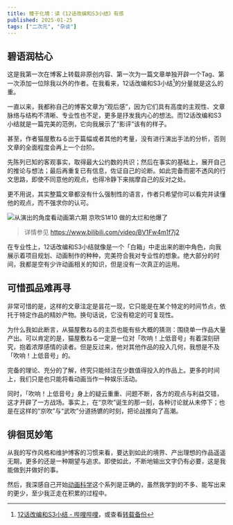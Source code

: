 ```yaml
---
title: 臻于化境：读《12话改编和S3小结》有感
published: 2025-01-25
tags: ["二次元", "杂谈"]
---
```

## 碧语润枯心
这是我第一次在博客上转载非原创内容、第一次为一篇文章单独开辟一个Tag、第一次添加一位除我以外的作者。在我看来，12话改编和S3小结[^1]的分量就是这么的重。

一直以来，我都称自己的博客文章为“观后感”，因为它们具有高度的主观性、文章脉络与结构不清晰、专业性也不足，更多是抒发我内心的想法。而12话改编和S3小结就是一篇完美的范例，它向我展示了“影评”该有的样子。

甚至，作者猫屋敷ねる出于篇幅或者其他的考量，没有进行演出手法的分析，否则文章的全面程度会再上一个台阶。

先陈列已知的客观事实，取得最大公约数的共识；然后在事实的基础上，展开自己的推论与想法；最后再重复已有信息，佐证自己的论断。如此完备而密不透风的行文思路，即使不同意他的观点，也得冷静下来揣摩自己的反对之处。

更不用说，其实整篇文章都没有什么强制性的语言，作者只希望你可以看完并读懂他的观点，而不强求你的认可。

![从演出的角度看动画第六期 京吹S1#10 做的太烂和他爆了](https://blog-static.xeonzilla.top/img/achieve_the_sublime/01.avif "从演出的角度看动画第六期 京吹S1#10 做的太烂和他爆了")

>详情参见 <https://www.bilibili.com/video/BV1Fw4m1f7j2>

在专业性上，12话改编和S3小结就像是一个「白箱」中走出来的剧中角色，向我展示着项目规划、动画制作的种种，完美符合我对专业性的想象。绝大部分的时间，我都是空有少许动画相关的知识，但是没有一次真正的运用。

## 可惜孤品难再寻
非常可惜的是，这样的文章注定是昙花一现，它只能是在某个特定的时间节点，依托于特定作品的精妙产物。换句话说，它没有稳定的可复现性。

为什么我如此断言，从猫屋敷ねる的主页也能有些大概的猜测：围绕单一作品大量产出。可以肯定的是，猫屋敷ねる一定是一位对「吹响！上低音号」有着深刻研究，抱着浓厚感情的读者。但是反过来，他对其他作品的投入几何，我想是不及「吹响！上低音号」的。

完备的理论、充分的了解，终究只能倾注在少数值得投入的作品上。更多的时间上，我们只是也只能将看动画当作一种娱乐活动。

同时，「吹响！上低音号」身上的疑云重重、问题不断，各方的观点与利益交错，这才开辟了一方战场。事实上，在“京吹”诞生的那一刻，各种讨论就从未停下；也是在这样的“京吹”与“武吹”分道扬镳的时刻，把论战推向了高潮。

## 徘徊觅妙笔

从我的写作风格和维护博客的习惯来看，要达到如此的境界、产出理想的作品遥遥无期，更多的还是一种期望与追求。即使如此，不断地输出文字仍有必要，这是我能做到并做好的事。

然后，我深感自己开始[动画科学](/series/anime_science/)这个系列是正确的，虽然我学到的不多、能写出来的更少，至少我正走在积累的过程中。

[^1]:[12话改编和S3小结 - 哔哩哔哩](https://www.bilibili.com/opus/946810933277098003)，或查看[转载备份](/collected_article/www.bilibili.com/opus/946810933277098003/)
